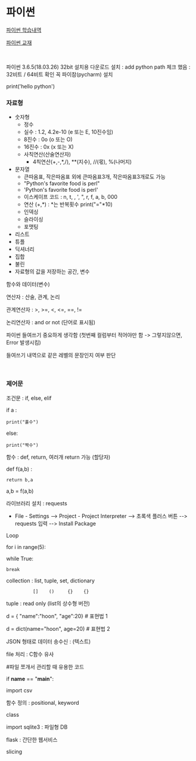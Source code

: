 # 파이썬 

[파이썬 학습내역](file/PY.zip)

[파이썬 교재](file/파이썬강사.tar)

<br>

파이썬 3.6.5(18.03.26) 32bit 설치용 다운로드 설치 : add python path 체크 했음 : 32비트 / 64비트 확인 꼭
파이참(pycharm) 설치

print('hello python')

### 자료형
- 숫자형
  - 정수
  - 실수 : 1.2, 4.2e-10 (e 또는 E, 10진수임)
  - 8진수 : 0o (o 또는 O)
  - 16진수 : 0x (x 또는 X)
  - 사칙연산(산술연산자)
    - 4칙연산(+,-,*,/), **(지수), //(몫), %(나머지)
- 문자열
  - 큰따옴표, 작은따옴표 외에 큰따옴표3개, 작은따옴표3개로도 가능
  - "Python's favorite food is perl"
  - 'Python\'s favorite food is perl'
  - 이스케이프 코드 : n, t, \, ', ", r, f, a, b, 000
  - 연산 (+,*) : *는 반복횟수 print("="*10)
  - 인덱싱
  - 슬라이싱
  - 포맷팅
- 리스트
- 튜플
- 딕셔너리
- 집합
- 불린
- 자료형의 값을 저장하는 공간, 변수

함수와 데이터(변수)

연산자 : 산술, 관계, 논리

관계연산자 : >, >=, <, <=, ==, !=

논리연산자 : and or not (단어로 표시됨)

파이썬 들여쓰기 중요하게 생각함 (첫번째 컬럼부터 적어야만 함 -> 그렇지않으면, Error 발생시킴)

들여쓰기 내역으로 같은 레벨의 문장인지 여부 판단

<br>

### 제어문
조건문 : if, else, elif

if a :

    print("홀수")

else:

    print("짝수")

함수 : def, return, 여러개 return 가능 (할당자)

def f(a,b) :

    return b,a

a,b = f(a,b)

라이브러리 설치 : requests
 - File - Settings   -->  Project - Project Interpreter  --> 초록색 플러스 버튼  --> requests 입력 --> Install Package

Loop

for i in range(5):

while True:

    break

collection : list, tuple, set, dictionary

              []    ()     {}    {}

tuple : read only (list의 상수형 버전)

d = { "name":"hoon", "age":20}  # 표현법 1

d = dict(name="hoon", age=20)   # 표현법 2

JSON 형태로 데이터 송수신 : (텍스트)

file 처리 : C함수 유사


#파일 쪼개서 관리할 때 유용한 코드

if __name__ == "__main__":


import csv

함수 정의 : positional, keyword

class

import sqlite3 : 파일형 DB

flask : 간단한 웹서비스

slicing